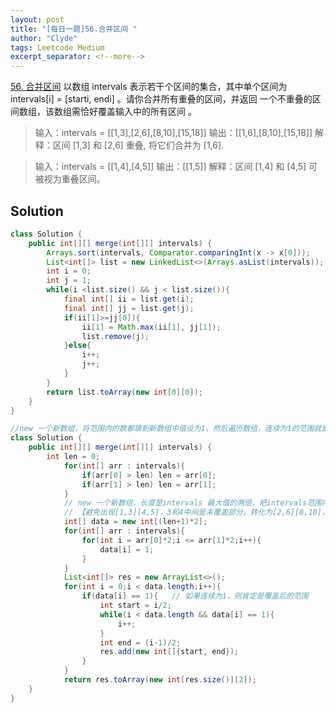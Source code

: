 ```yaml
---
layout: post
title: "[每日一题]56.合并区间 "
author: "Clyde"
tags: Leetcode Medium
excerpt_separator: <!--more-->
---
```


[56. 合并区间](https://leetcode.cn/problems/merge-intervals/) 以数组 intervals 表示若干个区间的集合，其中单个区间为 intervals[i] = [starti, endi] 。请你合并所有重叠的区间，并返回 一个不重叠的区间数组，该数组需恰好覆盖输入中的所有区间 。<!--more-->

> 输入：intervals = [[1,3],[2,6],[8,10],[15,18]]
> 输出：[[1,6],[8,10],[15,18]]
> 解释：区间 [1,3] 和 [2,6] 重叠, 将它们合并为 [1,6].

> 输入：intervals = [[1,4],[4,5]]
> 输出：[[1,5]]
> 解释：区间 [1,4] 和 [4,5] 可被视为重叠区间。


## Solution 

```java
class Solution {
    public int[][] merge(int[][] intervals) {
        Arrays.sort(intervals, Comparator.comparingInt(x -> x[0]));
        List<int[]> list = new LinkedList<>(Arrays.asList(intervals));
        int i = 0;
        int j = 1;
        while(i <list.size() && j < list.size()){
            final int[] ii = list.get(i);
            final int[] jj = list.get(j);
            if(ii[1]>=jj[0]){
                ii[1] = Math.max(ii[1], jj[1]);
                list.remove(j);
            }else{
                i++;
                j++;
            }
        }
        return list.toArray(new int[0][0]);
    }
}
```

```java
//new 一个新数组，将范围内的数都填到新数组中值设为1，然后遍历数组，连续为1的范围就是所求的范围。
class Solution {
    public int[][] merge(int[][] intervals) {
        int len = 0;
            for(int[] arr : intervals){
                if(arr[0] > len) len = arr[0];
                if(arr[1] > len) len = arr[1];
            }
            // new 一个新数组，长度是intervals 最大值的两倍，把intervals范围内的数*2填入数组
            // 【避免出现[1,3][4,5]，3和4中间是未覆盖部分，转化为[2,6][8,10]，6和8不连续】
            int[] data = new int[(len+1)*2];
            for(int[] arr : intervals){
                for(int i = arr[0]*2;i <= arr[1]*2;i++){
                    data[i] = 1;
                }
            }
            List<int[]> res = new ArrayList<>();
            for(int i = 0;i < data.length;i++){
                if(data[i] == 1){   // 如果连续为1，则肯定是覆盖后的范围
                    int start = i/2;
                    while(i < data.length && data[i] == 1){
                        i++;
                    }
                    int end = (i-1)/2;
                    res.add(new int[]{start, end});
                }
            }
            return res.toArray(new int[res.size()][2]);
    }
}
```

